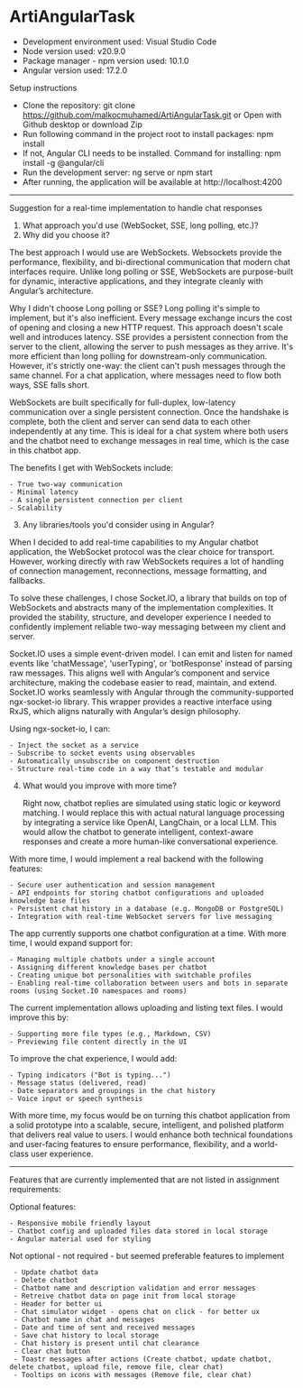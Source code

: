 # ArtiAngularTask

- Development environment used: Visual Studio Code
- Node version used: v20.9.0
- Package manager - npm version used: 10.1.0
- Angular version used: 17.2.0

Setup instructions

  - Clone the repository: 
      git clone https://github.com/malkocmuhamed/ArtiAngularTask.git
      or Open with Github desktop
      or download Zip
  - Run following command in the project root to install packages:
      npm install
  - If not, Angular CLI needs to be installed. Command for installing:
      npm install -g @angular/cli
  - Run the development server:
      ng serve or npm start
  - After running, the application will be available at http://localhost:4200

--------------

Suggestion for a real-time implementation to handle chat responses 

1. What approach you'd use (WebSocket, SSE, long polling, etc.)?
2. Why did you choose it?

  The best approach I would use are WebSockets. Websockets provide the performance, flexibility, and bi-directional communication that modern chat interfaces require. Unlike long polling or SSE, WebSockets are purpose-built for dynamic, interactive applications, and they integrate cleanly with Angular’s architecture.
  
Why I didn't choose Long polling or SSE? 
  Long polling it's simple to implement, but it's also inefficient. Every message exchange incurs the cost of opening and closing a new HTTP request. This approach doesn't scale well and introduces latency.
  SSE provides a persistent connection from the server to the client, allowing the server to push messages as they arrive. It's more efficient than long polling for downstream-only communication. However, it's strictly one-way: the client can't push messages through the same channel. For a chat application, where messages need to flow both ways, SSE falls short.
  
  WebSockets are built specifically for full-duplex, low-latency communication over a single persistent connection. Once the handshake is complete, both the client and server can send data to each other independently at any time. This is ideal for a chat system where both users and the chatbot need to exchange messages in real time, which is the case in this chatbot app.
  
  The benefits I get with WebSockets include:
  
    - True two-way communication
    - Minimal latency
    - A single persistent connection per client 
    - Scalability 

3. Any libraries/tools you'd consider using in Angular?

  When I decided to add real-time capabilities to my Angular chatbot application, the WebSocket protocol was the clear choice for transport. However, working directly with raw WebSockets requires a lot of handling of connection management, reconnections, message formatting, and fallbacks.
  
  To solve these challenges, I chose Socket.IO, a library that builds on top of WebSockets and abstracts many of the implementation complexities. It provided the stability, structure, and developer experience I needed to confidently implement reliable two-way messaging between my client and server.
  
  Socket.IO uses a simple event-driven model. I can emit and listen for named events like 'chatMessage', 'userTyping', or 'botResponse' instead of parsing raw messages. This aligns well with Angular’s component and service architecture, making the codebase easier to read, maintain, and extend.
Socket.IO works seamlessly with Angular through the community-supported ngx-socket-io library. This wrapper provides a reactive interface using RxJS, which aligns naturally with Angular’s design philosophy.

Using ngx-socket-io, I can:

    - Inject the socket as a service
    - Subscribe to socket events using observables
    - Automatically unsubscribe on component destruction
    - Structure real-time code in a way that’s testable and modular

4. What would you improve with more time?

   Right now, chatbot replies are simulated using static logic or keyword matching. I would replace this with actual natural language processing by integrating a service like OpenAI, LangChain, or a local LLM.
This would allow the chatbot to generate intelligent, context-aware responses and create a more human-like conversational experience.

With more time, I would implement a real backend with the following features:

    - Secure user authentication and session management
    - API endpoints for storing chatbot configurations and uploaded knowledge base files
    - Persistent chat history in a database (e.g. MongoDB or PostgreSQL)
    - Integration with real-time WebSocket servers for live messaging

The app currently supports one chatbot configuration at a time. With more time, I would expand support for:

    - Managing multiple chatbots under a single account
    - Assigning different knowledge bases per chatbot
    - Creating unique bot personalities with switchable profiles
    - Enabling real-time collaboration between users and bots in separate rooms (using Socket.IO namespaces and rooms)

The current implementation allows uploading and listing text files. I would improve this by:

    - Supporting more file types (e.g., Markdown, CSV)
    - Previewing file content directly in the UI

To improve the chat experience, I would add:

    - Typing indicators ("Bot is typing...")
    - Message status (delivered, read)
    - Date separators and groupings in the chat history
    - Voice input or speech synthesis

With more time, my focus would be on turning this chatbot application from a solid prototype into a scalable, secure, intelligent, and polished platform that delivers real value to users. I would enhance both technical foundations and user-facing features to ensure performance, flexibility, and a world-class user experience.

--------------

Features that are currently implemented that are not listed in assignment requirements: 

  Optional features: 
  
    - Responsive mobile friendly layout
    - Chatbot config and uploaded files data stored in local storage
    - Angular material used for styling
  
  Not optional - not required - but seemed preferable features to implement
  
     - Update chatbot data
     - Delete chatbot
     - Chatbot name and description validation and error messages
     - Retreive chatbot data on page init from local storage
     - Header for better ui
     - Chat simulator widget - opens chat on click - for better ux
     - Chatbot name in chat and messages
     - Date and time of sent and received messages
     - Save chat history to local storage
     - Chat history is present until chat clearance 
     - Clear chat button
     - Toastr messages after actions (Create chatbot, update chatbot, delete chatbot, upload file, remove file, clear chat)
     - Tooltips on icons with messages (Remove file, clear chat)


